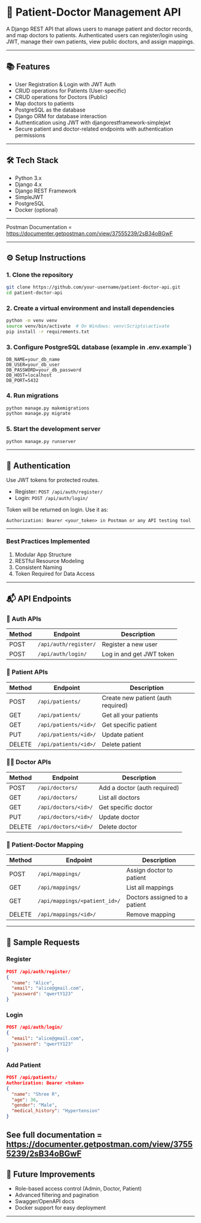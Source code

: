 # 🏥 Patient-Doctor Management API

A Django REST API that allows users to manage patient and doctor records, and map doctors to patients. Authenticated users can register/login using JWT, manage their own patients, view public doctors, and assign mappings.

---

## 📚 Features

- User Registration & Login with JWT Auth
- CRUD operations for Patients (User-specific)
- CRUD operations for Doctors (Public)
- Map doctors to patients
- PostgreSQL as the database
- Django ORM for database interaction
- Authentication using JWT with djangorestframework-simplejwt
- Secure patient and doctor-related endpoints with authentication permissions

---

## 🛠 Tech Stack

- Python 3.x
- Django 4.x
- Django REST Framework
- SimpleJWT
- PostgreSQL
- Docker (optional)

---

Postman Documentation = https://documenter.getpostman.com/view/37555239/2sB34oBGwF

---
## ⚙️ Setup Instructions

### 1. Clone the repository
```bash
git clone https://github.com/your-username/patient-doctor-api.git
cd patient-doctor-api
```

### 2. Create a virtual environment and install dependencies
```bash
python -m venv venv
source venv/bin/activate  # On Windows: venv\Scripts\activate
pip install -r requirements.txt
```

### 3. Configure PostgreSQL database (example in .env.example`)
```env
DB_NAME=your_db_name
DB_USER=your_db_user
DB_PASSWORD=your_db_password
DB_HOST=localhost
DB_PORT=5432
```

### 4. Run migrations
```bash
python manage.py makemigrations
python manage.py migrate
```

### 5. Start the development server
```bash
python manage.py runserver
```

---

## 🔐 Authentication

Use JWT tokens for protected routes.

- Register: `POST /api/auth/register/`
- Login: `POST /api/auth/login/`

Token will be returned on login. Use it as:
```
Authorization: Bearer <your_token> in Postman or any API testing tool
```

---
### Best Practices Implemented

1. Modular App Structure
2. RESTful Resource Modeling
3. Consistent Naming
4. Token Required for Data Access

---
## 📬 API Endpoints

### 🔑 Auth APIs
| Method | Endpoint | Description |
|--------|----------|-------------|
| POST | `/api/auth/register/` | Register a new user |
| POST | `/api/auth/login/` | Log in and get JWT token |

### 👤 Patient APIs
| Method | Endpoint | Description |
|--------|----------|-------------|
| POST | `/api/patients/` | Create new patient (auth required) |
| GET | `/api/patients/` | Get all your patients |
| GET | `/api/patients/<id>/` | Get specific patient |
| PUT | `/api/patients/<id>/` | Update patient |
| DELETE | `/api/patients/<id>/` | Delete patient |

### 👨‍⚕️ Doctor APIs
| Method | Endpoint | Description |
|--------|----------|-------------|
| POST | `/api/doctors/` | Add a doctor (auth required) |
| GET | `/api/doctors/` | List all doctors |
| GET | `/api/doctors/<id>/` | Get specific doctor |
| PUT | `/api/doctors/<id>/` | Update doctor |
| DELETE | `/api/doctors/<id>/` | Delete doctor |

### 🔁 Patient-Doctor Mapping
| Method | Endpoint | Description |
|--------|----------|-------------|
| POST | `/api/mappings/` | Assign doctor to patient |
| GET | `/api/mappings/` | List all mappings |
| GET | `/api/mappings/<patient_id>/` | Doctors assigned to a patient |
| DELETE | `/api/mappings/<id>/` | Remove mapping |

---

## 🧪 Sample Requests

### Register
```json
POST /api/auth/register/
{
  "name": "Alice",
  "email": "alice@gmail.com",
  "password": "qwertY123"
}
```

### Login
```json
POST /api/auth/login/
{
  "email": "alice@gmail.com",
  "password": "qwertY123"
}
```

### Add Patient
```json
POST /api/patients/
Authorization: Bearer <token>
{
  "name": "Shree R",
  "age": 36,
  "gender": "Male",
  "medical_history": "Hypertension"
}
```
See full documentation = https://documenter.getpostman.com/view/37555239/2sB34oBGwF
---

## 🚧 Future Improvements

- Role-based access control (Admin, Doctor, Patient)
- Advanced filtering and pagination
- Swagger/OpenAPI docs
- Docker support for easy deployment
---